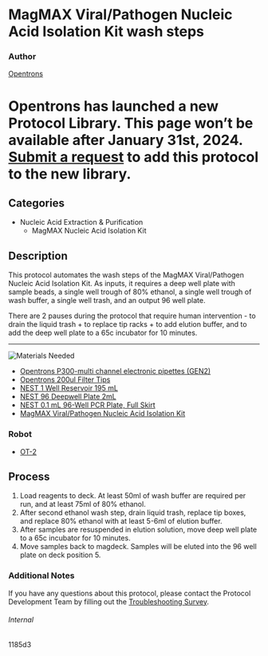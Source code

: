# MagMAX Viral/Pathogen Nucleic Acid Isolation Kit wash steps

### Author
[Opentrons](https://opentrons.com/)


# Opentrons has launched a new Protocol Library. This page won’t be available after January 31st, 2024. [Submit a request](https://docs.google.com/forms/d/e/1FAIpQLSdYYp9QCKow4nn0KlCVsMS3HX0eJ0N9O7-erajKvcpT0lWbSg/viewform) to add this protocol to the new library.

## Categories
* Nucleic Acid Extraction & Purification
	* MagMAX Nucleic Acid Isolation Kit

## Description
This protocol automates the wash steps of the MagMAX Viral/Pathogen Nucleic Acid Isolation Kit. As inputs, it requires a deep well plate with sample beads, a single well trough of 80% ethanol, a single well trough of wash buffer, a single well trash, and an output 96 well plate.

There are 2 pauses during the protocol that require human intervention - to drain the liquid trash + to replace tip racks + to add elution buffer, and to add the deep well plate to a 65c incubator for 10 minutes.

---
![Materials Needed](https://s3.amazonaws.com/opentrons-protocol-library-website/custom-README-images/001-General+Headings/materials.png)

* [Opentrons P300-multi channel electronic pipettes (GEN2)](https://shop.opentrons.com/collections/ot-2-robot/products/8-channel-electronic-pipette?variant=5984202489885)
* [Opentrons 200ul Filter Tips](https://shop.opentrons.com/collections/opentrons-tips/products/opentrons-200ul-filter-tips)
* [NEST 1 Well Reservoir 195 mL](http://www.cell-nest.com/page94?_l=en&product_id=102)
* [NEST 96 Deepwell Plate 2mL](http://www.cell-nest.com/page94?product_id=101&_l=en)
* [NEST 0.1 mL 96-Well PCR Plate, Full Skirt](https://shop.opentrons.com/collections/verified-labware/products/nest-0-1-ml-96-well-pcr-plate-full-skirt)
* [MagMAX Viral/Pathogen Nucleic Acid Isolation Kit](https://www.thermofisher.com/order/catalog/product/A42352?SID=srch-hj-A42352#/A42352?SID=srch-hj-A42352)

### Robot
* [OT-2](https://opentrons.com/ot-2)

## Process
1. Load reagents to deck. At least 50ml of wash buffer are required per run, and at least 75ml of 80% ethanol.
2. After second ethanol wash step, drain liquid trash, replace tip boxes, and replace 80% ethanol with at least 5-6ml of elution buffer.
3. After samples are resuspended in elution solution, move deep well plate to a 65c incubator for 10 minutes.
4. Move samples back to magdeck. Samples will be eluted into the 96 well plate on deck position 5.

### Additional Notes
If you have any questions about this protocol, please contact the Protocol Development Team by filling out the [Troubleshooting Survey](https://protocol-troubleshooting.paperform.co/).

###### Internal
1185d3
